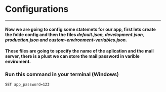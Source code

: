 # Configurations

-----

#### Now we are going to config some statemets for our app, first lets create the folde config and then the files *default.json, development.json, production.json and custom-environment-variables.json.*

#### These files are going to specify the name of the aplication and the mail server, there is a plust we can store the mail password in varible enviroment.

### Run this command in your terminal (Windows)

```
SET app_password=123
```

